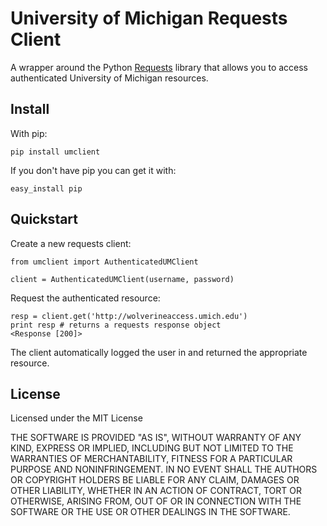 # University of Michigan Requests Client

A wrapper around the Python [Requests](http://www.python-requests.org/en/latest/) library
that allows you to access authenticated University of Michigan resources.

## Install

With pip:

    pip install umclient

If you don't have pip you can get it with:

    easy_install pip

## Quickstart

Create a new requests client:

    from umclient import AuthenticatedUMClient

    client = AuthenticatedUMClient(username, password)

Request the authenticated resource:

    resp = client.get('http://wolverineaccess.umich.edu')
    print resp # returns a requests response object
    <Response [200]>

The client automatically logged the user in and returned the
appropriate resource.

## License

Licensed under the MIT License

THE SOFTWARE IS PROVIDED "AS IS", WITHOUT WARRANTY OF ANY KIND, EXPRESS OR
IMPLIED, INCLUDING BUT NOT LIMITED TO THE WARRANTIES OF MERCHANTABILITY,
FITNESS FOR A PARTICULAR PURPOSE AND NONINFRINGEMENT. IN NO EVENT SHALL THE
AUTHORS OR COPYRIGHT HOLDERS BE LIABLE FOR ANY CLAIM, DAMAGES OR OTHER
LIABILITY, WHETHER IN AN ACTION OF CONTRACT, TORT OR OTHERWISE, ARISING FROM,
OUT OF OR IN CONNECTION WITH THE SOFTWARE OR THE USE OR OTHER DEALINGS IN
THE SOFTWARE.

